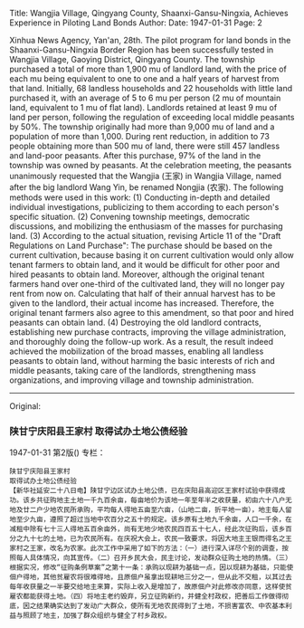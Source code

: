 Title: Wangjia Village, Qingyang County, Shaanxi-Gansu-Ningxia, Achieves Experience in Piloting Land Bonds
Author: 
Date: 1947-01-31
Page: 2

Xinhua News Agency, Yan'an, 28th. The pilot program for land bonds in the Shaanxi-Gansu-Ningxia Border Region has been successfully tested in Wangjia Village, Gaoying District, Qingyang County. The township purchased a total of more than 1,900 mu of landlord land, with the price of each mu being equivalent to one to one and a half years of harvest from that land. Initially, 68 landless households and 22 households with little land purchased it, with an average of 5 to 6 mu per person (2 mu of mountain land, equivalent to 1 mu of flat land). Landlords retained at least 9 mu of land per person, following the regulation of exceeding local middle peasants by 50%. The township originally had more than 9,000 mu of land and a population of more than 1,000. During rent reduction, in addition to 73 people obtaining more than 500 mu of land, there were still 457 landless and land-poor peasants. After this purchase, 97% of the land in the township was owned by peasants. At the celebration meeting, the peasants unanimously requested that the Wangjia (王家) in Wangjia Village, named after the big landlord Wang Yin, be renamed Nongjia (农家). The following methods were used in this work: (1) Conducting in-depth and detailed individual investigations, publicizing to them according to each person's specific situation. (2) Convening township meetings, democratic discussions, and mobilizing the enthusiasm of the masses for purchasing land. (3) According to the actual situation, revising Article 11 of the "Draft Regulations on Land Purchase": The purchase should be based on the current cultivation, because basing it on current cultivation would only allow tenant farmers to obtain land, and it would be difficult for other poor and hired peasants to obtain land. Moreover, although the original tenant farmers hand over one-third of the cultivated land, they will no longer pay rent from now on. Calculating that half of their annual harvest has to be given to the landlord, their actual income has increased. Therefore, the original tenant farmers also agree to this amendment, so that poor and hired peasants can obtain land. (4) Destroying the old landlord contracts, establishing new purchase contracts, improving the village administration, and thoroughly doing the follow-up work. As a result, the result indeed achieved the mobilization of the broad masses, enabling all landless peasants to obtain land, without harming the basic interests of rich and middle peasants, taking care of the landlords, strengthening mass organizations, and improving village and township administration.



<hr /> 

Original: 


### 陕甘宁庆阳县王家村  取得试办土地公债经验

1947-01-31
第2版()
专栏：

    陕甘宁庆阳县王家村
    取得试办土地公债经验
    【新华社延安二十八日电】陕甘宁边区试办土地公债，已在庆阳县高迎区王家村试验中获得成功。该乡共征购地主土地一千九百余亩，每亩地价为该地一年至年半之收获量，初由六十八户无地及廿二户少地农民所承购，平均每人得地五亩至六亩，（山地二亩，折平地一亩），地主每人留地至少九亩，遵照了超过当地中农百分之五十的规定。该乡原有土地九千余亩，人口一千余，在减租中除有七十三人得地五百余亩外，尚有无地少地农民四百五十七人，经此次征购后，该乡百分之九十七的土地，已为农民所有。在庆祝大会上，农民一致要求，将因大地主王银而得名之王家村之王家，改名为农家。此次工作中采用了如下的方法：（一）进行深入详尽个别的调查，按照每人具体情况，向其宣传。（二）召开乡民大会，民主讨论，发动群众征购土地的热情。（三）根据实况，修改“征购条例草案”之第十一条：承购以现耕为基础一点，因以现耕为基础，只能使佃户得地，其他贫雇农将很难得地，且原佃户虽拿出现耕地三分之一，但从此不交租，以其过去每年收获量之一半要交给地主来算，实际上收入是增加了，故原佃户对此修改亦同意，这样使贫雇农都能获得土地。（四）将地主老约毁弃，另立征购新约，并健全村政权，把善后工作做得彻底，因之结果确实达到了发动广大群众，使所有无地农民得到了土地，不损害富农、中农基本利益与照顾了地主，加强了群众组织与健全了村乡政权。
